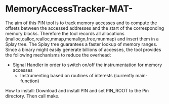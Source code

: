 # MemoryAccessTracker-MAT-
The aim of this PIN tool is to track memory accesses and to compute the offsets between the accessed addresses and the start of the corresponding memory blocks. Therefore the tool records all allocations (malloc,calloc,realloc,mmap,memalign,free,munmap) and insert them in a Splay tree. The Splay tree guarantees a faster lookup of memory ranges. Since a binary might easily generate billions of accesses, the tool provides the following mechanisms to reduce the overhead:
  - Signal Handler in order to switch on/off the instrumentation for memory accesses
	- Instrumenting based on routines of interests (currently main-function)
	
How to install:
	Download and install PIN and set PIN_ROOT to the Pin directory. Then call make.
